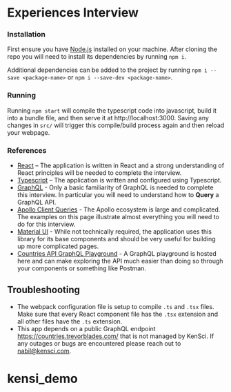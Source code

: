 # Experiences Interview

### Installation
First ensure you have [Node.js](https://nodejs.org/en/) installed on your machine. After cloning the repo you will need to install its dependencies by running `npm i`.

Additional dependencies can be added to the project by running `npm i --save <package-name>` or `npm i --save-dev <package-name>`.

### Running
Running `npm start` will compile the typescript code into javascript, build it into a bundle file, and then serve it at http://localhost:3000.
Saving any changes in `src/` will trigger this compile/build process again and then reload your webpage.

### References
- [React](https://reactjs.org/docs/getting-started.html) – The application is written in React and a strong understanding of React principles will be needed to complete the interview.
- [Typescript](https://www.typescriptlang.org/docs/home.html) – The application is written and configured using Typescript.
- [GraphQL](https://graphql.org/learn/) - Only a basic familiarity of GraphQL is needed to complete this interview. In particular you will need to understand how to **Query** a GraphQL API.
- [Apollo Client Queries](https://www.apollographql.com/docs/react/) - The Apollo ecosystem is large and complicated. The examples on this page illustrate almost everything you will need to do for this interview.
- [Material UI](https://material-ui.com/) - While not technically required, the application uses this library for its base components and should be very useful for building up more complicated pages.
- [Countries API GraphQL Playground](https://countries.trevorblades.com/) - A GraphQL playground is hosted here and can make exploring the API much easier than doing so through your components or something like Postman.

## Troubleshooting
- The webpack configuration file is setup to compile `.ts` and `.tsx` files. Make sure that every React component file has the `.tsx` extension and all other files have the `.ts` extension.
- This app depends on a public GraphQL endpoint https://countries.trevorblades.com/ that is not managed by KenSci. If any outages or bugs are encountered please reach out to nabil@kensci.com.
# kensi_demo
